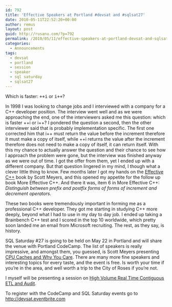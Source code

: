 ```yaml
---
id: 792
title: 'Effective Speakers at Portland #devsat and #sqlsat27'
date: 2010-05-11T22:52:20+00:00
author: remus
layout: post
guid: http://rusanu.com/?p=792
permalink: /2010/05/11/effective-speakers-at-portland-devsat-and-sqlsat27/
categories:
  - Announcements
tags:
  - devsat
  - portland
  - session
  - speaker
  - sql saturday
  - sqlsat27
---
```

Which is faster: <tt>++i</tt> or <tt>i++</tt>?

In 1998 I was looking to change jobs and I interviewed with a company for a C++ developer position. The interview went well and as we were approaching the end, one of the interviewers asked me this question: which is faster ++i or i++? I pondered the question a second, then the other interviewer said that is probably implementation specific. The first one corrected him that i++ must return the value before the increment therefore it must make a copy of itself, while ++i returns the value after the increment therefore does not need to make a copy of itself, it can return itself. With this my chance to actually answer the question and their chance to see how I approach the problem were gone, but the interview was finished anyway as we were out of time. I got the offer from them, yet I ended up with a different company. But that question lingered in my mind, I though what a clever little thing to know. Few months later I got my hands on the <a href="http://www.aristeia.com/books.html" target="_blank">Effective C++</a> book by Scott Meyers, and this opened my appetite for the follow up book More Effective C++. And there it was, item 6 in More Effective C++: _Distinguish between prefix and postfix forms of forms of increment and decrement operators_.

These two books were tremendously important in forming me as a professional C++ developer. They got me starting in studying C++ more deeply, beyond what I had to use in my day to day job. I ended up taking a Brainbench C++ test and I scored in the top 10 worldwide, which pretty soon landed me an email from Microsoft recruiting. The rest, as they say, is history.

SQL Saturday #27 is going to be held on May 22 in Portland and will share the venue with Portland CodeCamp. The list of speakers is really impressive, and amongst them, you guessed, is Scott Meyers presenting <a href="http://portlandcodecamp.org/2010/Sessions/Details/77" target="_blank">CPU Caches and Why You Care</a>. There are many more fine speakers and interesting topics for every taste, and the event is free. Is worth your time if you&#8217;re in the area, and well worth a trip to the City of Roses if you&#8217;re not.

I myself will be presenting a session on <a href="http://sqlsaturday.com/viewsession.aspx?sat=27&#038;sessionid=1708" target="_blank">High Volume Real Time Contiguous ETL and Audit</a>.

To register with the CodeCamp and SQL Saturday events go to <http://devsat.eventbrite.com>
